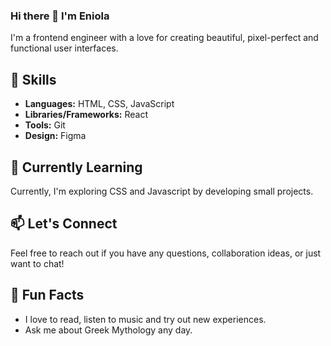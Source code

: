 ### Hi there 👋 I'm Eniola
I'm a frontend engineer with a love for creating beautiful, pixel-perfect and functional user interfaces.

## 🔧 Skills

- **Languages:** HTML, CSS, JavaScript
- **Libraries/Frameworks:** React
- **Tools:** Git
- **Design:** Figma

## 🌱 Currently Learning

Currently, I'm exploring CSS and Javascript by developing small projects.

## 📫 Let's Connect

Feel free to reach out if you have any questions, collaboration ideas, or just want to chat!

## 🎨 Fun Facts

- I love to read, listen to music and try out new experiences.
- Ask me about Greek Mythology any day.

